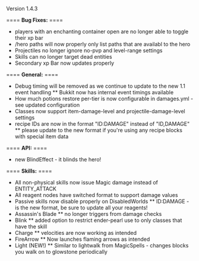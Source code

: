 Version 1.4.3

==== **Bug Fixes:** ====

* players with an enchanting container open are no longer able to toggle their xp bar
* /hero paths will now properly only list paths that are availabl to the hero
* Projectiles no longer ignore no-pvp and level-range settings
* Skills can no longer target dead entities
* Secondary xp Bar now updates properly

==== **General:** ====

* Debug timing will be removed as we continue to update to the new 1.1 event handling
** Bukkit now has internal event timings available
* How much potions restore per-tier is now configurable in damages.yml - see updated configuration
* Classes now support item-damage-level and projectile-damage-level settings
* recipe IDs are now in the format "ID:DAMAGE" instead of "ID,DAMAGE"
** please update to the new format if you're using any recipe blocks with special item data

==== **API:** ====

* new BlindEffect - it blinds the hero!

==== **Skills:** ====

* All non-physical skills now issue Magic damage instead of ENTITY_ATTACK
* All reagent nodes have switched format to support damage values
* Passive skills now disable properly on DisabledWorlds
** ID:DAMAGE - is the new format, be sure to update all your reagents!
* Assassin's Blade
** no longer triggers from damage checks
* Blink
** added option to restrict ender-pearl use to only classes that have the skill
* Charge
** velocities are now working as intended
* FireArrow
** Now launches flaming arrows as intended
* Light (NEW!)
** Similar to lightwalk from MagicSpells - changes blocks you walk on to glowstone periodically
